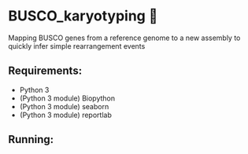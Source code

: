 # BUSCO_karyotyping  :twisted_rightwards_arrows: #
Mapping BUSCO genes from a reference genome to a new assembly to quickly infer simple rearrangement events

## Requirements:
* Python 3
* (Python 3 module) Biopython
* (Python 3 module) seaborn
* (Python 3 module) reportlab

## Running:

